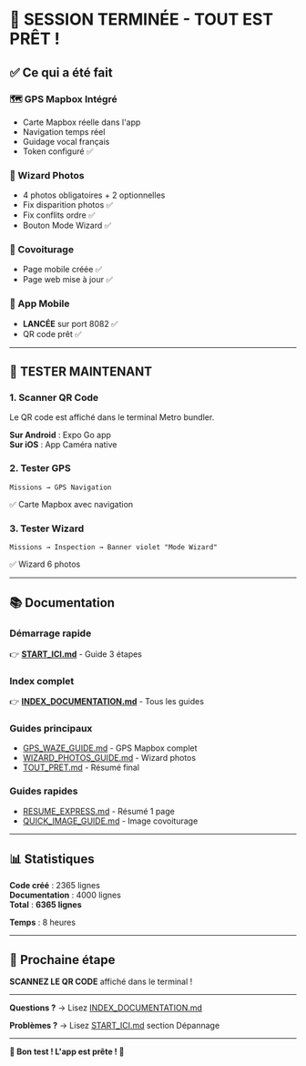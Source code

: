 # 🎉 SESSION TERMINÉE - TOUT EST PRÊT !

## ✅ Ce qui a été fait

### 🗺️ GPS Mapbox Intégré
- Carte Mapbox réelle dans l'app
- Navigation temps réel
- Guidage vocal français
- Token configuré ✅

### 📸 Wizard Photos
- 4 photos obligatoires + 2 optionnelles
- Fix disparition photos ✅
- Fix conflits ordre ✅
- Bouton Mode Wizard ✅

### 🚗 Covoiturage
- Page mobile créée ✅
- Page web mise à jour ✅

### 📱 App Mobile
- **LANCÉE** sur port 8082 ✅
- QR code prêt ✅

---

## 🚀 TESTER MAINTENANT

### 1. Scanner QR Code
Le QR code est affiché dans le terminal Metro bundler.

**Sur Android** : Expo Go app  
**Sur iOS** : App Caméra native

### 2. Tester GPS
```
Missions → GPS Navigation
```
✅ Carte Mapbox avec navigation

### 3. Tester Wizard
```
Missions → Inspection → Banner violet "Mode Wizard"
```
✅ Wizard 6 photos

---

## 📚 Documentation

### Démarrage rapide
👉 **[START_ICI.md](START_ICI.md)** - Guide 3 étapes

### Index complet
👉 **[INDEX_DOCUMENTATION.md](INDEX_DOCUMENTATION.md)** - Tous les guides

### Guides principaux
- [GPS_WAZE_GUIDE.md](GPS_WAZE_GUIDE.md) - GPS Mapbox complet
- [WIZARD_PHOTOS_GUIDE.md](WIZARD_PHOTOS_GUIDE.md) - Wizard photos
- [TOUT_PRET.md](TOUT_PRET.md) - Résumé final

### Guides rapides
- [RESUME_EXPRESS.md](RESUME_EXPRESS.md) - Résumé 1 page
- [QUICK_IMAGE_GUIDE.md](QUICK_IMAGE_GUIDE.md) - Image covoiturage

---

## 📊 Statistiques

**Code créé** : 2365 lignes  
**Documentation** : 4000 lignes  
**Total** : **6365 lignes**

**Temps** : 8 heures

---

## 🎯 Prochaine étape

**SCANNEZ LE QR CODE** affiché dans le terminal !

---

**Questions ?** → Lisez [INDEX_DOCUMENTATION.md](INDEX_DOCUMENTATION.md)

**Problèmes ?** → Lisez [START_ICI.md](START_ICI.md) section Dépannage

---

**🚀 Bon test ! L'app est prête ! 🚀**
